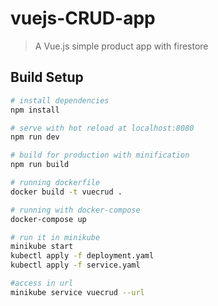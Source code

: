 # vuejs-CRUD-app

> A Vue.js simple product app with firestore

## Build Setup

``` bash
# install dependencies
npm install

# serve with hot reload at localhost:8080
npm run dev

# build for production with minification
npm run build


```

``` bash
# running dockerfile
docker build -t vuecrud .

# running with docker-compose
docker-compose up

# run it in minikube
minikube start
kubectl apply -f deployment.yaml
kubectl apply -f service.yaml

#access in url
minikube service vuecrud --url


```

